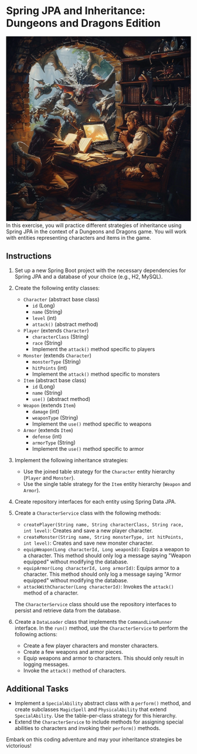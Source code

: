 # Spring JPA and Inheritance: Dungeons and Dragons Edition

![](./dd.png)
In this exercise, you will practice different strategies of inheritance using Spring JPA in the context of a Dungeons and Dragons game. You will work with entities representing characters and items in the game.

## Instructions

1. Set up a new Spring Boot project with the necessary dependencies for Spring JPA and a database of your choice (e.g., H2, MySQL).

2. Create the following entity classes:
   - `Character` (abstract base class)
     - `id` (Long)
     - `name` (String)
     - `level` (int)
     - `attack()` (abstract method)
   - `Player` (extends `Character`)
     - `characterClass` (String)
     - `race` (String)
     - Implement the `attack()` method specific to players
   - `Monster` (extends `Character`)
     - `monsterType` (String)
     - `hitPoints` (int)
     - Implement the `attack()` method specific to monsters
   - `Item` (abstract base class)
     - `id` (Long)
     - `name` (String)
     - `use()` (abstract method)
   - `Weapon` (extends `Item`)
     - `damage` (int)
     - `weaponType` (String)
     - Implement the `use()` method specific to weapons
   - `Armor` (extends `Item`)
     - `defense` (int)
     - `armorType` (String)
     - Implement the `use()` method specific to armor

3. Implement the following inheritance strategies:
   - Use the joined table strategy for the `Character` entity hierarchy (`Player` and `Monster`).
   - Use the single table strategy for the `Item` entity hierarchy (`Weapon` and `Armor`).

4. Create repository interfaces for each entity using Spring Data JPA.

5. Create a `CharacterService` class with the following methods:
   - `createPlayer(String name, String characterClass, String race, int level)`: Creates and save a new player character.
   - `createMonster(String name, String monsterType, int hitPoints, int level)`: Creates and save new monster character.
   - `equipWeapon(Long characterId, Long weaponId)`: Equips a weapon to a character. This method should only log a message saying "Weapon equipped" without modifying the database.
   - `equipArmor(Long characterId, Long armorId)`: Equips armor to a character. This method should only log a message saying "Armor equipped" without modifying the database.
   - `attackWithCharacter(Long characterId)`: Invokes the `attack()` method of a character.

   The `CharacterService` class should use the repository interfaces to persist and retrieve data from the database.

6. Create a `DataLoader` class that implements the `CommandLineRunner` interface. In the `run()` method, use the `CharacterService` to perform the following actions:
   - Create a few player characters and monster characters.
   - Create a few weapons and armor pieces.
   - Equip weapons and armor to characters. This should only result in logging messages.
   - Invoke the `attack()` method of characters.

## Additional Tasks

- Implement a `SpecialAbility` abstract class with a `perform()` method, and create subclasses `MagicSpell` and `PhysicalAbility` that extend `SpecialAbility`. Use the table-per-class strategy for this hierarchy.
- Extend the `CharacterService` to include methods for assigning special abilities to characters and invoking their `perform()` methods.

Embark on this coding adventure and may your inheritance strategies be victorious!
